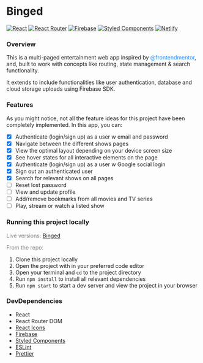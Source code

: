 # Binged

[![React](https://img.shields.io/badge/react-%2320232a.svg?style=for-the-badge&logo=react&logoColor=%2361DAFB)](https://reactjs.org/) [![React Router](https://img.shields.io/badge/React_Router-CA4245?style=for-the-badge&logo=react-router&logoColor=white)](https://reactrouter.com/en/main) [![Firebase](https://img.shields.io/badge/Firebase-039BE5?style=for-the-badge&logo=Firebase&logoColor=white)](https://firebase.google.com/) [![Styled Components](https://img.shields.io/badge/styled--components-DB7093?style=for-the-badge&logo=styled-components&logoColor=white)](https://styled-components.com/) [![Netlify](https://img.shields.io/badge/netlify-%23000000.svg?style=for-the-badge&logo=netlify&logoColor=#00C7B7)](https://www.netlify.com/)

### Overview

This is a multi-paged entertainment web app inspired by <font color="dodgerblue">@frontendmentor</font>, and, built to work with concepts like routing, state management & search functionality.

It extends to include functionalities like user authentication, database and cloud storage uploads using Firebase SDK.

### Features

As you might notice, not all the feature ideas for this project have been completely implemented. In this app, you can:

- [x] Authenticate (login/sign up) as a user w email and password
- [x] Navigate between the different shows pages
- [x] View the optimal layout depending on your device screen size
- [x] See hover states for all interactive elements on the page
- [x] Authenticate (login/sign up) as a user w Google social login
- [x] Sign out an authenticated user
- [x] Search for relevant shows on all pages
- [ ] Reset lost password
- [ ] View and update profile
- [ ] Add/remove bookmarks from all movies and TV series
- [ ] Play, stream or watch a listed show

### Running this project locally

<font color="gray">Live versions:</font>
[Binged](https://binged-app.web.app)

<font color="gray">From the repo:</font>

1. Clone this project locally
2. Open the project with in your preferred code editor
3. Open your terminal and `cd` to the project directory
4. Run `npm install` to install all relevant dependencies
5. Run `npm start` to start a dev server and view the project in your browser

### DevDependencies

- React
- React Router DOM
- [React Icons](https://react-icons.github.io/react-icons)
- [Firebase](https://firebase.google.com/docs/reference/js/v8)
- [Styled Components](https://styled-components.com/)
- [ESLint](https://eslint.org/)
- [Prettier](https://prettier.io/)
